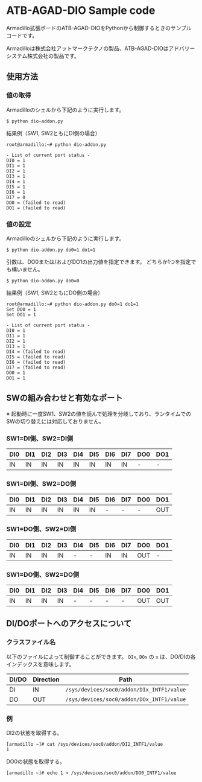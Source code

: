 # ATB-AGAD-DIO Sample code

Armadillo拡張ボードのATB-AGAD-DIOをPythonから制御するときのサンプルコードです。

Armadilloは株式会社アットマークテクノの製品、ATB-AGAD-DIOはアドバリーシステム株式会社の製品です。

## 使用方法

### 値の取得
Armadilloのシェルから下記のように実行します。
```
$ python dio-addon.py
```

結果例（SW1, SW2ともにDI側の場合）

```
root@armadillo:~# python dio-addon.py

- List of current port status -
DI0 = 1
DI1 = 1
DI2 = 1
DI3 = 1
DI4 = 1
DI5 = 1
DI6 = 1
DI7 = 0
DO0 = (failed to read)
DO1 = (failed to read)
```

### 値の設定
Armadilloのシェルから下記のように実行します。

```
$ python dio-addon.py do0=1 do1=1
```

引数は、DO0または/およびDO1の出力値を指定できます。
どちらか1つを指定でも構いません。

```
$ python dio-addon.py do0=0
```

結果例（SW1, SW2ともにDO側の場合）

```
root@armadillo:~# python dio-addon.py do0=1 do1=1
Set DO0 = 1
Set DO1 = 1

- List of current port status -
DI0 = 1
DI1 = 1
DI2 = 1
DI3 = 1
DI4 = (failed to read)
DI5 = (failed to read)
DI6 = (failed to read)
DI7 = (failed to read)
DO0 = 1
DO1 = 1
```

## SWの組み合わせと有効なポート

※ 起動時に一度SW1、SW2の値を読んで処理を分岐しており、ランタイムでのSWの切り替えには対応しておりません。

### SW1=DI側、SW2=DI側

DI0|DI1|DI2|DI3|DI4|DI5|DI6|DI7|DO0|DO1
-- |-- |-- |-- |-- |-- |-- |-- |-- |--
IN |IN |IN |IN |IN |IN |IN |IN |-  |-

### SW1=DI側、SW2=DO側

DI0|DI1|DI2|DI3|DI4|DI5|DI6|DI7|DO0|DO1
-- |-- |-- |-- |-- |-- |-- |-- |-- |--
IN |IN |IN |IN |IN |IN |-  |-  |-  |OUT

### SW1=DO側、SW2=DI側

DI0|DI1|DI2|DI3|DI4|DI5|DI6|DI7|DO0|DO1
-- |-- |-- |-- |-- |-- |-- |-- |-- |--
IN |IN |IN |IN |-  |-  |IN |IN |OUT|-

### SW1=DO側、SW2=DO側

DI0|DI1|DI2|DI3|DI4|DI5|DI6|DI7|DO0|DO1
-- |-- |-- |-- |-- |-- |-- |-- |-- |--
IN |IN |IN |IN |-  |-  |-  |-  |OUT|OUT

## DI/DOポートへのアクセスについて

### クラスファイル名

以下のファイルによって制御することができます。
`DIx`, `DOx` の `x` は、DO/DIの各インデックスを意味します。

DI/DO | Direction | Path
--|--|--
DI | IN | `/sys/devices/soc0/addon/DIx_INTF1/value`
DO | OUT | `/sys/devices/soc0/addon/DOx_INTF1/value`


### 例

DI2の状態を取得する。
```
[armadillo ~]# cat /sys/devices/soc0/addon/DI2_INTF1/value
1
```

DO0の状態を取得する。
```
[armadillo ~]# echo 1 > /sys/devices/soc0/addon/DO0_INTF1/value
```
